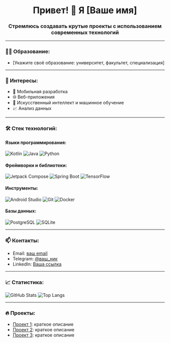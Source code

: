 <h1 align="center">Привет! 👋 Я [Ваше имя]</h1>
<h3 align="center">Стремлюсь создавать крутые проекты с использованием современных технологий</h3>

---

### 👨‍🎓 Образование:
- [Укажите своё образование: университет, факультет, специализация]

---

### 🌟 Интересы:
- 📱 Мобильная разработка
- 🌐 Веб-приложения
- 🤖 Искусственный интеллект и машинное обучение
- 📈 Анализ данных

---

### 🛠️ Стек технологий:
#### Языки программирования:
![Kotlin](https://img.shields.io/badge/Kotlin-0095D5?style=for-the-badge&logo=kotlin&logoColor=white)
![Java](https://img.shields.io/badge/Java-007396?style=for-the-badge&logo=java&logoColor=white)
![Python](https://img.shields.io/badge/Python-3776AB?style=for-the-badge&logo=python&logoColor=white)

#### Фреймворки и библиотеки:
![Jetpack Compose](https://img.shields.io/badge/Jetpack_Compose-4285F4?style=for-the-badge&logo=android&logoColor=white)
![Spring Boot](https://img.shields.io/badge/Spring_Boot-6DB33F?style=for-the-badge&logo=spring&logoColor=white)
![TensorFlow](https://img.shields.io/badge/TensorFlow-FF6F00?style=for-the-badge&logo=tensorflow&logoColor=white)

#### Инструменты:
![Android Studio](https://img.shields.io/badge/Android_Studio-3DDC84?style=for-the-badge&logo=android-studio&logoColor=white)
![Git](https://img.shields.io/badge/Git-F05032?style=for-the-badge&logo=git&logoColor=white)
![Docker](https://img.shields.io/badge/Docker-2496ED?style=for-the-badge&logo=docker&logoColor=white)

#### Базы данных:
![PostgreSQL](https://img.shields.io/badge/PostgreSQL-336791?style=for-the-badge&logo=postgresql&logoColor=white)
![SQLite](https://img.shields.io/badge/SQLite-003B57?style=for-the-badge&logo=sqlite&logoColor=white)

---

### 📫 Контакты:
- Email: [ваш email](mailto:ваш-email@example.com)
- Telegram: [@ваш_ник](https://t.me/ваш_ник)
- LinkedIn: [Ваша ссылка](https://www.linkedin.com/in/ваш_ник)

---

### 📈 Статистика:
![GitHub Stats](https://github-readme-stats.vercel.app/api?username=ваш_ник&show_icons=true&theme=radical)
![Top Langs](https://github-readme-stats.vercel.app/api/top-langs/?username=ваш_ник&layout=compact&theme=radical)

---

### 🔥 Проекты:
- [Проект 1](https://github.com/ваш_ник/проект1): краткое описание
- [Проект 2](https://github.com/ваш_ник/проект2): краткое описание
- [Проект 3](https://github.com/ваш_ник/проект3): краткое описание
